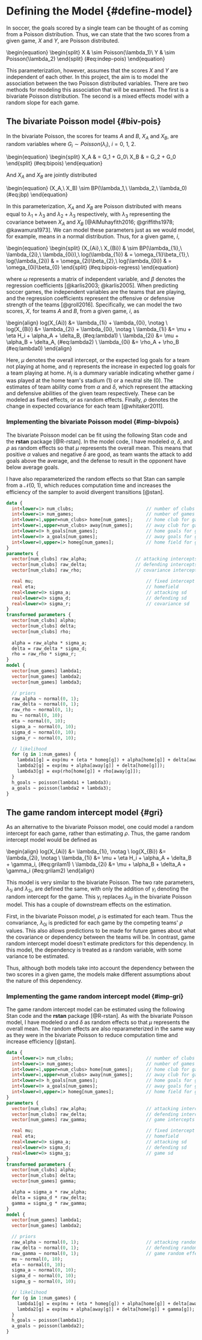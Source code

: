 
# Defining the Model {#define-model}

In soccer, the goals scored by a single team can be thought of as coming from a Poisson distribution. Thus, we can state that the two scores from a given game, $X$ and $Y$, are Poisson distributed.

\begin{equation}
\begin{split}
  X & \sim Poisson(\lambda_1)\\
  Y & \sim Poisson(\lambda_2)
\end{split}
(\#eq:indep-pois)
\end{equation}

This parameterization, however, assumes that the scores $X$ and $Y$ are independent of each other. In this project, the aim is to model the association between the two Poisson distributed variables. There are two methods for modeling this association that will be examined. The first is a bivariate Poisson distribution. The second is a mixed effects model with a random slope for each game.

## The bivariate Poisson model {#biv-pois}

In the bivariate Poisson, the scores for teams $A$ and $B$, $X_A$ and $X_B$, are random variables where $G_i \sim Poisson(\lambda_i),\ i = 0,\ 1,\ 2$.

\begin{equation}
\begin{split}
  X_A & = G_1 + G_0\\
  X_B & = G_2 + G_0
\end{split}
(\#eq:bipois)
\end{equation}

And $X_A$ and $X_B$ are jointly distributed

\begin{equation}
  (X_A,\ X_B) \sim BP(\lambda_1,\ \lambda_2,\ \lambda_0)
(\#eq:jbp)
\end{equation}

In this parameterization, $X_A$ and $X_B$ are Poisson distributed with means equal to $\lambda_1 + \lambda_3$ and $\lambda_2 + \lambda_3$ respectively, with $\lambda_3$ representing the covariance between $X_A$ and $X_B$ [@AlMuhayfith2016; @griffiths1978; @kawamura1973]. We can model these parameters just as we would model, for example, means in a normal distribution. Thus, for a given game, $i$, 

\begin{equation}
\begin{split}
  (X_{Ai},\ X_{Bi}) & \sim BP(\lambda_{1i},\ \lambda_{2i},\ \lambda_{0i}),\\
  log(\lambda_{1i}) & = \omega_{1i}\beta_{1},\\
  log(\lambda_{2i}) & = \omega_{2i}\beta_{2},\\
  log(\lambda_{0i}) & = \omega_{0i}\beta_{0}
\end{split}
(\#eq:bipois-regress)
\end{equation}

where $\omega$ represents a matrix of independent variable, and $\beta$ denotes the regression coefficients [@karlis2003; @karlis2005]. When predicting soccer games, the independent variables are the teams that are playing, and the regression coefficients represent the offensive or defensive strength of the teams [@groll2016]. Specifically, we can model the two scores, $X$, for teams $A$ and $B$, from a given game, $i$, as

\begin{align}
  log(X_{Ai}) &= \lambda_{1i} + \lambda_{0i}, \notag \\
  log(X_{Bi}) &= \lambda_{2i} + \lambda_{0i}, \notag \\
  \lambda_{1i} &= \mu + \eta H_i + \alpha_A + \delta_B, (\#eq:lambda1) \\
  \lambda_{2i} &= \mu + \alpha_B + \delta_A, (\#eq:lambda2) \\
  \lambda_{0i} &= \rho_A + \rho_B (\#eq:lambda0)
\end{align}

Here, $\mu$ denotes the overall intercept, or the expected log goals for a team not playing at home, and $\eta$ represents the increase in expected log goals for a team playing at home. $H_i$ is a dummary variable indicating whether game $i$ was played at the home team's stadium (1) or a neutral site (0). The estimates of team ability come from $\alpha$ and $\delta$, which represent the attacking and defensive abilities of the given team respectively. These can be modeled as fixed effects, or as random effects. Finally, $\rho$ denotes the change in expected covariance for each team [@whitaker2011].

### Implementing the bivariate Poisson model {#imp-bivpois}

The bivariate Poisson model can be fit using the following Stan code and the **rstan** package [@R-rstan]. In the model code, I have modeled $\alpha$, $\delta$, and $\rho$ as random effects so that $\mu$ represents the overall mean. This means that positive $\alpha$ values and negative $\delta$ are good, as team wants the attack to add goals above the average, and the defense to result in the opponent have below average goals.

I have also reparameterized the random effects so that Stan can sample from a $\mathcal{N}(0,\ 1)$, which reduces computation time and increases the efficiency of the sampler to avoid divergent transitions [@stan].


```stan
data {
  int<lower=1> num_clubs;                           // number of clubs
  int<lower=1> num_games;                           // number of games
  int<lower=1,upper=num_clubs> home[num_games];     // home club for game g
  int<lower=1,upper=num_clubs> away[num_games];     // away club for game g
  int<lower=0> h_goals[num_games];                  // home goals for game g
  int<lower=0> a_goals[num_games];                  // away goals for game g
  int<lower=0,upper=1> homeg[num_games];            // home field for game g
}
parameters {
  vector[num_clubs] raw_alpha;                  // attacking intercepts
  vector[num_clubs] raw_delta;                  // defending intercepts
  vector[num_clubs] raw_rho;                    // covariance intercepts

  real mu;                                          // fixed intercept
  real eta;                                         // homefield
  real<lower=0> sigma_a;                            // attacking sd
  real<lower=0> sigma_d;                            // defending sd
  real<lower=0> sigma_r;                            // covariance sd
}
transformed parameters {
  vector[num_clubs] alpha;
  vector[num_clubs] delta;
  vector[num_clubs] rho;
  
  alpha = raw_alpha * sigma_a;
  delta = raw_delta * sigma_d;
  rho = raw_rho * sigma_r;
}
model {
  vector[num_games] lambda1;
  vector[num_games] lambda2;
  vector[num_games] lambda3;

  // priors
  raw_alpha ~ normal(0, 1);
  raw_delta ~ normal(0, 1);
  raw_rho ~ normal(0, 1);
  mu ~ normal(0, 10);
  eta ~ normal(0, 10);
  sigma_a ~ normal(0, 10);
  sigma_d ~ normal(0, 10);
  sigma_r ~ normal(0, 10);

  // likelihood
  for (g in 1:num_games) {
    lambda1[g] = exp(mu + (eta * homeg[g]) + alpha[home[g]] + delta[away[g]]);
    lambda2[g] = exp(mu + alpha[away[g]] + delta[home[g]]);
    lambda3[g] = exp(rho[home[g]] + rho[away[g]]);
  }
  h_goals ~ poisson(lambda1 + lambda3);
  a_goals ~ poisson(lambda2 + lambda3);
}
```

## The game random intercept model {#gri}

As an alternative to the bivariate Poisson model, one could model a random intercept for each game, rather than estimating $\rho$. Thus, the game random intercept model would be defined as

\begin{align}
  log(X_{Ai}) &= \lambda_{1i}, \notag \\
  log(X_{Bi}) &= \lambda_{2i}, \notag \\
  \lambda_{1i} &= \mu + \eta H_i + \alpha_A + \delta_B + \gamma_i, (\#eq:grilam1) \\
  \lambda_{2i} &= \mu + \alpha_B + \delta_A + \gamma_i (\#eq:grilam2)
\end{align}

This model is very similar to the bivariate Poisson. The two rate parameters, $\lambda_{1i}$ and $\lambda_{2i}$, are defined the same, with only the addition of $\gamma_i$ denoting the random intercept for the game. This $\gamma_i$ replaces $\lambda_{0i}$ in the bivariate Poisson model. This has a couple of downstream effects on the estimation.

First, in the bivariate Poisson model, $\rho$ is estimated for each team. Thus the convariance, $\lambda_{0i}$ is predicted for each game by the competing teams' $\rho$ values. This also allows predictions to be made for future games about what the covariance or dependency between the teams will be. In contrast, game random intercept model doesn't estimate predictors for this dependency. In this model, the dependency is treated as a random variable, with some variance to be estimated.

Thus, although both models take into account the dependency between the two scores in a given game, the models make different assumptions about the nature of this dependency.

### Implementing the game random intercept model {#imp-gri}

The game random intercept model can be estimated using the following Stan code and the **rstan** package [@R-rstan]. As with the bivariate Poisson model, I have modeled $\alpha$ and $\delta$ as random effects so that $\mu$ represents the overall mean. The random effects are also reparameterized in the same way as they were in the bivariate Poisson to reduce computation time and increase efficiency [@stan].


```stan
data {
  int<lower=1> num_clubs;                           // number of clubs
  int<lower=1> num_games;                           // number of games
  int<lower=1,upper=num_clubs> home[num_games];     // home club for game g
  int<lower=1,upper=num_clubs> away[num_games];     // away club for game g
  int<lower=0> h_goals[num_games];                  // home goals for game g
  int<lower=0> a_goals[num_games];                  // away goals for game g
  int<lower=0,upper=1> homeg[num_games];            // home field for game g
}
parameters {
  vector[num_clubs] raw_alpha;                      // attacking intercepts
  vector[num_clubs] raw_delta;                      // defending intercepts
  vector[num_games] raw_gamma;                      // game intercepts

  real mu;                                          // fixed intercept
  real eta;                                         // homefield
  real<lower=0> sigma_a;                            // attacking sd
  real<lower=0> sigma_d;                            // defending sd
  real<lower=0> sigma_g;                            // game sd
}
transformed parameters {
  vector[num_clubs] alpha;
  vector[num_clubs] delta;
  vector[num_games] gamma;

  alpha = sigma_a * raw_alpha;
  delta = sigma_d * raw_delta;
  gamma = sigma_g * raw_gamma;
}
model {
  vector[num_games] lambda1;
  vector[num_games] lambda2;

  // priors
  raw_alpha ~ normal(0, 1);                         // attacking random effects
  raw_delta ~ normal(0, 1);                         // defending random effects
  raw_gamma ~ normal(0, 1);                         // game random effects
  mu ~ normal(0, 10);
  eta ~ normal(0, 10);
  sigma_a ~ normal(0, 10);
  sigma_d ~ normal(0, 10);
  sigma_g ~ normal(0, 10);

  // likelihood
  for (g in 1:num_games) {
    lambda1[g] = exp(mu + (eta * homeg[g]) + alpha[home[g]] + delta[away[g]] + gamma[g]);
    lambda2[g] = exp(mu + alpha[away[g]] + delta[home[g]] + gamma[g]);
  }
  h_goals ~ poisson(lambda1);
  a_goals ~ poisson(lambda2);
}
```
